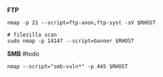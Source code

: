 **FTP**

```
nmap -p 21 --script=ftp-anon,ftp-syst -sV $RHOST

# filezilla scan
sudo nmap -p 14147 --script=banner $RHOST
```

**SMB**
#todo

```
nmap --script="smb-vuln*" -p 445 $RHOST
```

